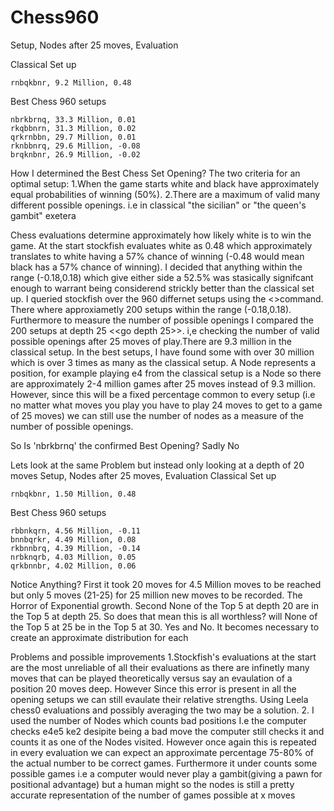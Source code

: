 # Chess960
Setup, Nodes after 25 moves, Evaluation

Classical Set up 
```
rnbqkbnr, 9.2 Million, 0.48
```
Best Chess 960 setups
```
nbrkbrnq, 33.3 Million, 0.01
rkqbbnrn, 31.3 Million, 0.02
qrkrnbbn, 29.7 Million, 0.01
rknbbnrq, 29.6 Million, -0.08
brqknbnr, 26.9 Million, -0.02
```
How I determined the Best Chess Set Opening? 
The two criteria for an optimal setup: 
1.When the game starts white and black have approximately equal probabilities of winning (50%).
2.There are a maximum of valid many different possible openings. i.e in classical "the sicilian" or "the queen's gambit" exetera

Chess evaluations determine approximately how likely white is to win the game. At the start stockfish evaluates white as 0.48 
which approximately translates to white having a 57% chance of winning (-0.48 would mean black has a 57% chance of winning).
I decided that anything within the range (-0.18,0.18) which give either side a 52.5% was stasically signifcant enough to warrant being considerend strickly better
than the classical set up. I queried stockfish over the 960 differnet setups using the <<eval>>command. There where approxiametly 
200 setups within the range (-0.18,0.18).
Furthermore to measure the number of possible openings I compared the 200 setups at depth 25 <<go depth 25>>. i,e checking the number of valid possible 
openings after 25 moves of play.There are 9.3 million in the classical setup. In the best setups, I have found some with over 30 million 
which is over 3 times as many as the classical setup. 
 A Node represents a position, for example playing e4 from the classical setup is a Node so there are approximately 2-4 million games after 25 moves instead of 9.3 million.
 However, since this will be a fixed percentage common to every setup (i.e no matter what moves you play you have to play 24 moves to get to a game of 25 moves) we can still
 use the number of nodes as a measure of the number of possible openings.

So Is 'nbrkbrnq' the confirmed Best Opening? Sadly No
 
Lets look at the same Problem but instead only looking at a depth of 20 moves
Setup, Nodes after 25 moves, Evaluation
 Classical Set up 
```
rnbqkbnr, 1.50 Million, 0.48
```
Best Chess 960 setups
```
rbbnkqrn, 4.56 Million, -0.11
bnnbqrkr, 4.49 Million, 0.08
rkbnnbrq, 4.39 Million, -0.14
nrbknqrb, 4.03 Million, 0.05
qrkbnnbr, 4.02 Million, 0.06
```
Notice Anything?
First it took 20 moves for 4.5 Million moves to be reached but only 5 moves (21-25) for 25 million new moves to be recorded. The Horror of Exponential growth.
Second None of the Top 5 at depth 20 are in the Top 5 at depth 25. So does that mean this is all worthless? will None of the Top 5 at 25 be in the Top 5 at 30. Yes and No. It becomes necessary to create an approximate distribution for each

  Problems and possible improvements 
1.Stockfish's evaluations at the start are the most unreliable of all their evaluations as there are infinetly many moves that can be played theoretically
versus say an evaulation of a position 20 moves deep. However Since this error is present in all the opening setups we can still evaulate their relative strengths.
Using Leela chess0 evaluations and possibly averaging the two may be a solution.
2. I used the number of Nodes which counts bad positions I.e the computer checks e4e5 ke2 desipite being a bad move the computer still checks it and counts it as one of 
the Nodes visited. However once again this is repeated in every evaluation we can expect an approximate percentage 75-80% of the actual number to be correct games. Furthermore 
it under counts some possible games i.e a computer would never play a gambit(giving a pawn for positional advantage) but a human might so the nodes is still a pretty accurate representation of the number of games possible at x moves 
